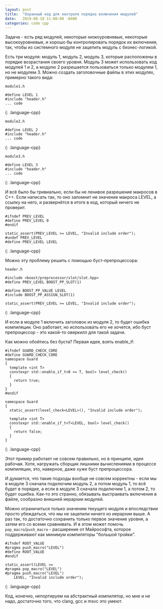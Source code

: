 ```yaml
---
layout: post
title:  "Охранный код для контроля порядка включения модулей"
date:   2019-08-18 11:00:00 -0400
categories: code cpp
---
```


Задача - есть ряд модулей, некоторые низкоуровневые, некоторые высокоуровневые, и хорошо бы контролировать порядок их включения, так, чтобы из системного модуля не зацепить модуль с бизнес-логикой.

Есть три модуля: модуль 1, модуль 2, модуль 3, которые расположены в порядке возрастания своего уровня. Модуль 3 может использовать код модулей 1 и 2, а модулю 2 разрешается пользоваться только модулем 1, но не модулем 3. Можно создать заголовочные файлы в этих модулях, примерно такого вида:

`module1.h`
~~~~~
#define LEVEL 1
#include "header.h"
... code
~~~~~
{: .language-cpp}

`module2.h`
~~~~~
#define LEVEL 2
#include "header.h"
... code
~~~~~
{: .language-cpp}

`module3.h`
~~~~~
#define LEVEL 3
#include "header.h"
... code
~~~~~
{: .language-cpp}

И всё было бы тривиально, если бы не ленивое разрешение макросов в C++. Если написать так, то оно запомнит не значение макроса LEVEL, а ссылку на него, и развернётся в итоге в код, который ничего не проверит.
~~~~~
#ifndef PREV_LEVEL
#define PREV_LEVEL 0
#endif

static_assert(PREV_LEVEL >= LEVEL, "Invalid include order");
#undef PREV_LEVEL
#define PREV_LEVEL LEVEL
~~~~~
{: .language-cpp}

Можно эту проблему решить с помощью буст-препроцессора:

`header.h`
~~~~~
#include <boost/preprocessor/slot/slot.hpp>
#define PREV_LEVEL BOOST_PP_SLOT(1)

#define BOOST_PP_VALUE LEVEL
#include BOOST_PP_ASSIGN_SLOT(1)

static_assert(PREV_LEVEL >= LEVEL, "Invalid include order");
~~~~~
{: .language-cpp}

И если в модуле 1 включить заголовок из модуля 2, то будет ошибка компиляции. Оно работает, но использовать его не хочется, ибо буст препроцессор - это какой-то оверкилл для такой задачи.

Как можно обойтись без буста? Первая идея, взять enable_if:
~~~~~
#ifndef GUARD_CHECK_CORE
#define GUARD_CHECK_CORE
namespace Guard
{
  template <int T>
  constexpr std::enable_if_t<0 <= T, bool> level_check()
  {
    return true;
  }
}
#endif

namespace Guard
{
  static_assert(level_check<LEVEL>(), "Invalid include order");

  template <int T>
  constexpr std::enable_if_t<T<LEVEL, bool> level_check()
  {
    return false;
  }
}
~~~~~
{: .language-cpp}

Этот пример работает не совсем правильно, но в принципе, идея рабочая. Хотя, нагружать сборщик лишними вычислениями в процессе компиляции, это, наверное, даже хуже буст препроцессора. 

И думается, что такие подходы вообще не совсем корректны - если мы в модуле 3 сначала подключим модуль 2, а потом модуль 1, то всё будет в порядке, а если в модуле 3 сначала подключим 1, а потом 2, то будет ошибка. Как-то это странно, обязывать выстраивать включения в файле, сообразно внешней иерархии модулей.

Можно ограничиться только значеним текущего модуля и впоследствии просто убеждаться, что мы не зацепили ничего из иерархии выше. А раз так, то достаточно сохранить только первое значение уровня, а затем его со всеми сравнивать. И в этом может помочь `pop_macro`/`push_macro` - расширение от Майрософта, которое поддерживают как минимум компиляторы "большой тройки".

~~~~~
#ifndef ROOT_VALUE
#pragma push_macro("LEVEL")
#define ROOT_VALUE
#endif

static_assert(LEVEL >=
#pragma pop_macro("LEVEL")
#pragma push_macro("LEVEL")
    LEVEL, "Invalid include order");
~~~~~
{: .language-cpp}

Код, конечно, непортируем на абстрактный компилятор, но мне и не надо, достаточно того, что clang, gcc и msvc это умеют.
